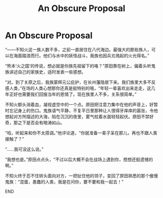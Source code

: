﻿---
title: An Obscure Proposal
fandom: 薄樱鬼
characters: 原田左之助/不知火匡
rating: General
excerpt: 愚蠢的人类！（振声）
---

# An Obscure Proposal



“——不知火这一族人数不多，之前一直居住在八代海边。最强大的那些族人，可以在海面踏浪而行。他们与水中的妖怪战斗，我族也因兵刃溅起的火光得名。”

“熊本‘火之国’的传说，想必就是你族先祖留下的咯？”原田靠在树上，偏着头听鬼族讲述自己的家族史，适时发表一些感想。

“对。到了关原之后，我族蒙辉元公庇护，在长州藩隐居下来。我们族里大多不反感人类，”在场的人类心想那你还真是挺特别的哦，“年轻一辈喜欢出来走走，这几年正好也需要我们回报当年的恩情了。现在族里人不多，关系很简单。”

不知火额头淌着血，凝视虚空中的一个点。原田把注意力集中在他的声音上，好暂时忘记身上的伤口。鬼族语气平静，不复平日里那种让人恨得牙痒痒的嚣张，令他想起对方所描述的大海，陷在沉沉的夜里，雾气枕着水面轻轻起伏。原田不禁好奇，那之下是否会有暗涛如山。

“哈，听起来和你不太搭调。”他评论道，“你就准备一辈子呆在那儿，再也不跟人类接触了？”

“……我可没这么说。”

“我想也是。”原田点点头，“不过以后大概不会在战场上遇到你，想想还挺遗憾的啊。”

不知火终于忍不住转头面向对方，一把扯住他的领子，变回了原田熟悉的那个傲慢鬼族：“混蛋，愚蠢的人类，我是在问你，要不要和我一起去！”



END
